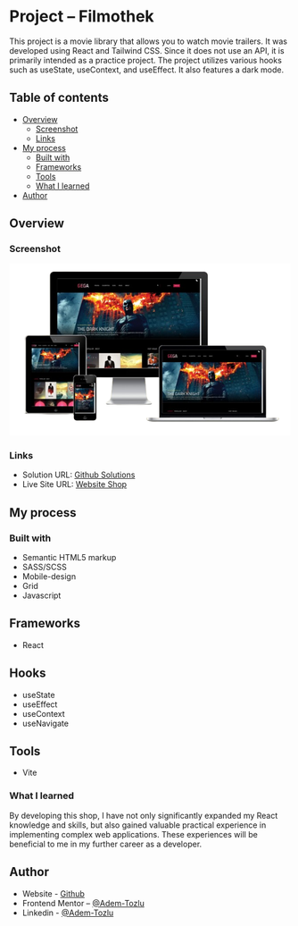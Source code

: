 # Project – Filmothek

This project is a movie library that allows you to watch movie trailers. It was developed using React and Tailwind CSS. Since it does not use an API, it is primarily intended as a practice project. The project utilizes various hooks such as useState, useContext, and useEffect. It also features a dark mode.


## Table of contents

- [Overview](#overview)
  - [Screenshot](#screenshot)
  - [Links](#links)
- [My process](#my-process)
  - [Built with](#built-with)
  - [Frameworks](#frameworks)
  - [Tools](#tools)
  - [What I learned](#what-i-learned)
- [Author](#author)



## Overview

### Screenshot

![Screenshot](public/screenshot.png)




### Links

- Solution URL: [Github Solutions](https://github.com/Adem-Tozlu/Project-Shop)
- Live Site URL: [Website Shop](https://project-shop-xi.vercel.app/)

## My process

### Built with

- Semantic HTML5 markup
- SASS/SCSS
- Mobile-design
- Grid
- Javascript

## Frameworks
 - React

## Hooks
 - useState
 - useEffect
 - useContext
 - useNavigate

## Tools
 - Vite

### What I learned


By developing this shop, I have not only significantly expanded my React knowledge and skills, but also gained valuable practical experience in implementing complex web applications.
These experiences will be beneficial to me in my further career as a developer.
## Author

- Website - [Github](https://github.com/Adem-Tozlu)
- Frontend Mentor – [@Adem-Tozlu](https://www.frontendmentor.io/profile/Adem-Tozlu)
- Linkedin - [@Adem-Tozlu](https://www.linkedin.com/in/adem-tozlu)